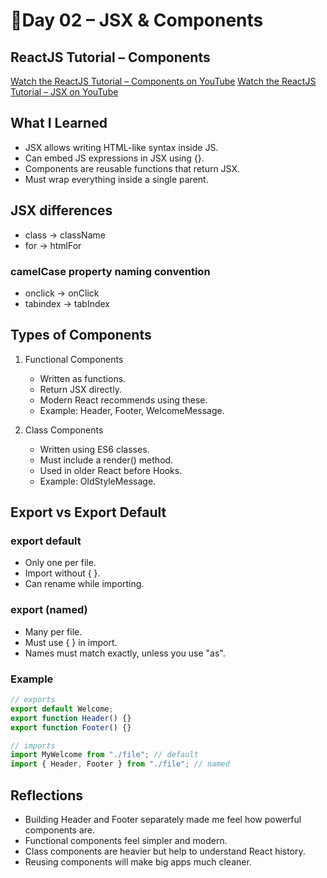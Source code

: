 # 📘Day 02 – JSX & Components

## ReactJS Tutorial – Components

[Watch the ReactJS Tutorial – Components on YouTube](https://youtu.be/Y2hgEGPzTZY)
[Watch the ReactJS Tutorial – JSX on YouTube](https://youtu.be/7fPXI_MnBOY)

## What I Learned

- JSX allows writing HTML-like syntax inside JS.
- Can embed JS expressions in JSX using {}.
- Components are reusable functions that return JSX.
- Must wrap everything inside a single parent.

## JSX differences

- class -> className
- for -> htmlFor

### camelCase property naming convention

- onclick -> onClick
- tabindex -> tabIndex

## Types of Components

1. Functional Components

   - Written as functions.
   - Return JSX directly.
   - Modern React recommends using these.
   - Example: Header, Footer, WelcomeMessage.

2. Class Components
   - Written using ES6 classes.
   - Must include a render() method.
   - Used in older React before Hooks.
   - Example: OldStyleMessage.

## Export vs Export Default

### export default

- Only one per file.
- Import without { }.
- Can rename while importing.

### export (named)

- Many per file.
- Must use { } in import.
- Names must match exactly, unless you use "as".

### Example

```jsx
// exports
export default Welcome;
export function Header() {}
export function Footer() {}

// imports
import MyWelcome from "./file"; // default
import { Header, Footer } from "./file"; // named
```

## Reflections

- Building Header and Footer separately made me feel how powerful components are.
- Functional components feel simpler and modern.
- Class components are heavier but help to understand React history.
- Reusing components will make big apps much cleaner.
